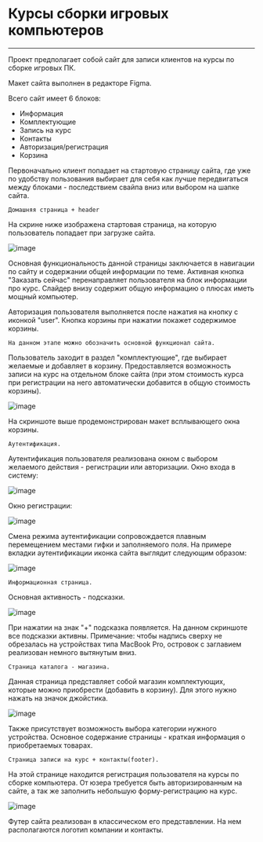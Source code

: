 # Курсы сборки игровых компьютеров

--- 
Проект предполагает собой сайт для записи клиентов на курсы по сборке игровых ПК.

Макет сайта выполнен в редакторе Figma.

Всего сайт имеет 6 блоков:
  + Информация
  + Комплектующие
  + Запись на курс
  + Контакты
  + Авторизация/регистрация
  + Корзина

Первоначально клиент попадает на стартовую страницу сайта, где уже по удобству пользования
выбирает для себя как лучше передвигаться между блоками - последствием свайпа вниз
или выбором на шапке сайта. 

    Домашняя страница + header 
На скрине ниже изображена стартовая страница, на которую пользователь
попадает при загрузке сайта. 

![image](./mock_up/assets/main.png)

Основная функциональность данной страницы заключается в навигации по сайту и содержании
общей информации по теме. Активная кнопка "Заказать сейчас" перенаправляет пользователя
на блок информации про курс. Слайдер внизу содержит общую информацию о плюсах иметь мощный компьютер.

Авторизация пользователя выполняется после нажатия на кнопку с иконкой "user".
Кнопка корзины при нажатии покажет содержимое корзины.

    На данном этапе можно обозначить основной функционал сайта.
Пользователь заходит в раздел "комплектующие", где выбирает желаемые и добавляет в корзину.
Предоставляется возможность записи на курс на отдельном блоке сайта (при этом стоимость курса при регистрации на него
автоматически добавится в общую стоимость корзины).

![image](./mock_up/assets/basket.png)


На скриншоте выше продемонстрирован макет всплывающего окна корзины.

    Аутентификация.
Аутентификация пользователя реализована окном с выбором желаемого действия - регистрации или авторизации.
Окно входа в систему:

![image](./mock_up/assets/login.png)

Окно регистрации: 

![image](./mock_up/assets/register.png)

Смена режима аутентификации сопровождается плавным перемещением местами гифки и заполняемого поля.
На примере вкладки аутентификации иконка сайта выглядит следующим образом:

![image](./mock_up/assets/site_icon.png)

    Информационная страница.
Основная активность - подсказки. 

![image](./mock_up/assets/info.png)

При нажатии на знак "+" подсказка появляется. На данном скриншоте все подсказки активны.
Примечание: чтобы надпись сверху не обрезалась на устройствах типа MacBook Pro, островок с заглавием 
реализован немного вытянутым вниз. 

    Страница каталога - магазина.
Данная страница представляет собой магазин комплектующих, которые можно приобрести (добавить
в корзину). Для этого нужно нажать на значок джойстика.

![image](./mock_up/assets/shop.png)

Также присутствует возможность выбора категории нужного устройства.
Основное содержание страницы - краткая информация о приобретаемых товарах.

    Страница записи на курс + контакты(footer).
На этой странице находится регистрация пользователя на курсы по сборке компьютера. 
От юзера требуется быть авторизированным на сайте, а так же заполнить небольшую форму-регистрацию на курс.

![image](./mock_up/assets/course_footer.png)

Футер сайта реализован в классическом его представлении. На нем располагаются логотип компании и контакты.